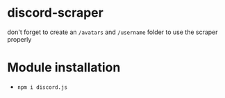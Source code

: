 # discord-scraper


don't forget to create an `/avatars` and `/username` folder to use the scraper properly 

# Module installation 
- `npm i discord.js`
